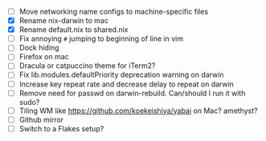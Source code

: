 - [ ] Move networking name configs to machine-specific files
- [x] Rename nix-darwin to mac
- [x] Rename default.nix to shared.nix
- [ ] Fix annoying `#` jumping to beginning of line in vim
- [ ] Dock hiding
- [ ] Firefox on mac
- [ ] Dracula or catpuccino theme for iTerm2?
- [ ] Fix lib.modules.defaultPriority deprecation warning on darwin
- [ ] Increase key repeat rate and decrease delay to repeat on darwin
- [ ] Remove need for passwd on darwin-rebuild. Can/should I run it with sudo?
- [ ] Tiling WM like https://github.com/koekeishiya/yabai on Mac? amethyst?
- [ ] Github mirror
- [ ] Switch to a Flakes setup?
